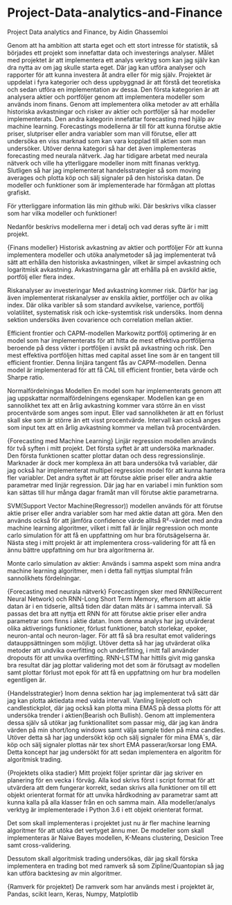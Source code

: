 # Project-Data-analytics-and-Finance
Project Data analytics and Finance, by Aidin Ghassemloi

Genom att ha ambition att starta eget och ett stort intresse för statistik, så börjades ett projekt som innefattar data och investerings analyser. Målet med projektet är att implementera ett analys verktyg som kan jag själv kan dra nytta av om jag skulle starta eget. Där jag kan utföra analyser och rapporter för att kunna investera åt andra eller för mig själv. Projektet är uppdelat i fyra kategorier och dess uppbyggnad är att förstå det teoretiska och sedan utföra en implementation av dessa. Den första kategorien är att analysera aktier och portföljer genom att implementera modeller som används inom finans. Genom att implementera olika metoder av att erhålla historiska avkastningar och risker av aktier och portföljer så har modeller implementerats. Den andra kategorin innefattar forecasting med hjälp av machine learning. Forecastings modellerna är till för att kunna förutse aktie priser, slutpriser eller andra variabler som man vill förutse, eller att undersöka en viss marknad som kan vara kopplad till aktien som man undersöker. Utöver denna kategori så har det även implementeras forecasting med neurala nätverk. Jag har tidigare arbetat med neurala nätverk och ville ha ytterliggare modeller inom mitt finanas verktyg. Slutligen så har jag implementerat handelsstrategier så som moving averages och plotta köp och sälj signaler på den historiska datan. De modeller och funktioner som är implementerade har förmågan att plottas grafiskt.

För ytterliggare information läs min github wiki. Där beskrivs vilka classer som har vilka modeller och funktioner!

Nedanför beskrivs modellerna mer i detalj och vad deras syfte är i mitt projekt.

{Finans modeller} Historisk avkastning av aktier och portföljer För att kunna implementera modeller och utöka analymetoder så jag implementerat två sätt att erhålla den historiska avkastningen, vilket är simpel avkastning och logaritmisk avkastning. Avkastningarna går att erhålla på en avskild aktie, portfölj eller flera index.

Riskanalyser av investeringar Med avkastning kommer risk. Därför har jag även implementerat riskanalyser av enskila aktier, portföljer och av olika index. Där olika varibler så som standard avvikelse, varience, portfölj volatilitet, systematisk risk och icke-systemtisk risk undersöks. Inom denna sektion undersöks även covarience och correlation mellan aktier.

Efficient frontier och CAPM-modellen Markowitz portfölj optimering är en model som har implementerats för att hitta de mest effektiva portföljerna beroende på dess vikter i portföljen i avsikt på avkastning och risk. Den mest effektiva portföljen hittas med capital asset line som är en tangent till efficient frontier. Denna linjära tangent fås av CAPM-modellen. Denna model är implementerad för att få CAL till efficient frontier, beta värde och Sharpe ratio.

Normalfördelningas Modellen En model som har implementerats genom att jag uppskattar normalfördelningens egenskaper. Modellen kan ge en sannolikhet tex att en årlig avkastning kommer vara större än en visst procentvärde som anges som input. Eller vad sannolikheten är att en förlust skall ske som är större än ett visst procentvärde. Intervall kan också anges som input tex att en årlig avkastning kommer va mellan två procentvärden.

{Forecasting med Machine Learning} Linjär regression modellen används för två syften i mitt projekt. Det första syftet är att undersöka marknader. Den första funktionen scatter plottar datan och dess regressionslinje. Marknader är dock mer komplexa än att bara undersöka två variabler, där jag också har implementerat multipel regression model för att kunna hantera fler variabler. Det andra syftet är att förutse aktie priser eller andra aktie parametrar med linjär regression. Där jag har en variabel i min funktion som kan sättas till hur många dagar framåt man vill förutse aktie parametrarna.

SVM(Support Vector Machine(Regressor)) modellen används för att förutse aktie priser eller andra variabler som har med aktie datan att göra. Men den används också för att jämföra confidence värde alltså R²-värdet med andra machine learning algoritmer, vilket i mitt fall är linjär regression och monte carlo simulation för att få en uppfattning om hur bra förutsägelserna är. Nästa steg i mitt projekt är att implementera cross-validering för att få en ännu bättre uppfattning om hur bra algoritmerna är.

Monte carlo simulation av aktier: Används i samma aspekt som mina andra machine learning algoritmer, men i detta fall nyttjas slumptal från sannolikhets fördelningar.

{Forecasting med neurala nätverk} Forecastingen sker med RNN(Recurrent Neural Network) och RNN-Long Short Term Memory, eftersom att aktie datan är i en tidserie, alltså tiden där datan mäts är i samma intervall. Så passas det bra att nyttja ett RNN för att förutse aktie priser eller andra parametrar som finns i aktie datan. Inom denna analys har jag utvärderat olika aktiverings funktioner, förlust funktioner, batch storlekar, epoker, neuron-antal och neuron-lager. För att få så bra resultat emot validerings datauppsättningen som möjligt. Utöver detta så har jag utvärderat olika metoder att undvika overfitting och underfitting, i mitt fall använder dropouts för att unvika overfitting. RNN-LSTM har hittils givit mig ganska bra resultat där jag plottar validering mot det som är förutsagt av modellen samt plottar förlust mot epok för att få en uppfattning om hur bra modellen egentligen är.

{Handelsstrategier} Inom denna sektion har jag implementerat två sätt där jag kan plotta aktiedata med valda intervall. Vanling linjeplott och candlestickplot, där jag också kan plotta mina EMAS på dessa plotts för att undersöka trender i aktien(Bearish och Bullish). Genom att implementera dessa själv så utökar jag funktionallitet som passar mig, där jag kan ändra värden på min short/long windows samt välja sample tiden på mina candles. Utöver detta så har jag undersökt köp och sälj signaler för mina EMA´s, där köp och sälj signaler plottas när tex short EMA passerar/korsar long EMA. Detta koncept har jag undersökt för att sedan implementera en algoritm för algoritmisk trading.

{Projektets olika stadier} Mitt projekt följer sprintar där jag skriver en planering för en vecka i förväg. Alla kod skrivs först i script format för att utvärdera att dem fungerar korrekt, sedan skrivs alla funktioner om till ett objekt orienterat format för att unvika hårdkodning av parametrar samt att kunna kalla på alla klasser från en och samma main. Alla modeller/analys verktyg är implementerade i Python 3.6 i ett objekt orienterat format.

Det som skall implementeras i projektet just nu är fler machine learning algoritmer för att utöka det vertyget ännu mer. De modeller som skall implementeras är Naive Bayes modellen, K-Means clustering, Desicion Tree samt cross-validering.

Dessutom skall algoritmisk trading undersökas, där jag skall förska implementera en trading bot med ramverk så som Zipline/Quantopian så jag kan utföra backtesing av min algoritmer.

{Ramverk för projektet} De ramverk som har används mest i projektet är, Pandas, scikit learn, Keras, Numpy, Matplotlib
